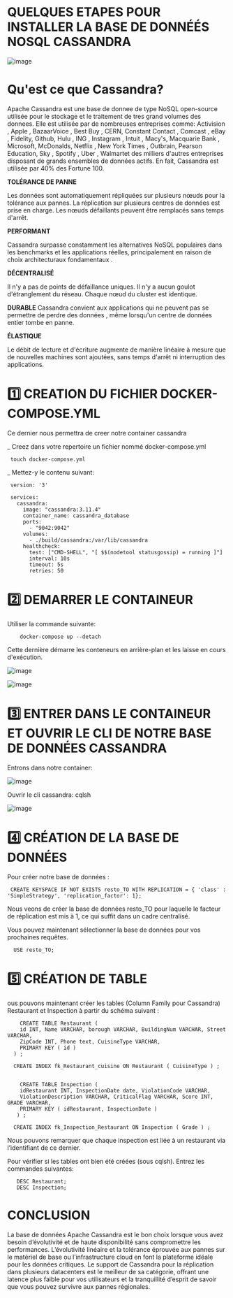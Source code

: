 # QUELQUES ETAPES POUR INSTALLER LA BASE DE DONNÉÉS NOSQL CASSANDRA

![image](https://user-images.githubusercontent.com/55238107/114260020-3d77a380-99a0-11eb-9197-5b2a1af312f4.png)


# Qu'est ce que Cassandra?

Apache Cassandra est une base de donnee de type NoSQL open-source utilisée pour le stockage et le traitement de tres grand volumes des donnees.  Elle est utilisée par de nombreuses entreprises comme: Activision , Apple , BazaarVoice , Best Buy , CERN, Constant Contact , Comcast , eBay , Fidelity, Github, Hulu , ING , Instagram , Intuit , Macy's, Macquarie Bank , Microsoft, McDonalds, Netflix , New York Times , Outbrain, Pearson Education, Sky , Spotify , Uber , Walmartet des milliers d'autres entreprises disposant de grands ensembles de données actifs. En fait, Cassandra est utilisée par 40% des Fortune 100.

**TOLÉRANCE DE PANNE**

Les données sont automatiquement répliquées sur plusieurs nœuds pour la tolérance aux pannes. La réplication sur plusieurs centres de données est prise en charge. Les nœuds défaillants peuvent être remplacés sans temps d'arrêt.

**PERFORMANT**

Cassandra surpasse constamment les alternatives NoSQL populaires dans les benchmarks et les applications réelles, principalement en raison de choix architecturaux fondamentaux .

**DÉCENTRALISÉ**

Il n'y a pas de points de défaillance uniques. Il n'y a aucun goulot d'étranglement du réseau. Chaque nœud du cluster est identique.

**DURABLE**
Cassandra convient aux applications qui ne peuvent pas se permettre de perdre des données , même lorsqu'un centre de données entier tombe en panne.

**ÉLASTIQUE**

Le débit de lecture et d'écriture augmente de manière linéaire à mesure que de nouvelles machines sont ajoutées, sans temps d'arrêt ni interruption des applications.

# :one: CREATION DU FICHIER DOCKER-COMPOSE.YML 

Ce dernier nous permettra de creer notre container cassandra

_ Creez dans votre repertoire un fichier nommé docker-compose.yml

     touch docker-compose.yml
     
     
_ Mettez-y le contenu suivant:

     version: '3'

     services:
       cassandra:
         image: "cassandra:3.11.4"
         container_name: cassandra_database
         ports:
           - "9042:9042"
         volumes:
           - ./build/cassandra:/var/lib/cassandra
         healthcheck:
           test: ["CMD-SHELL", "[ $$(nodetool statusgossip) = running ]"]
           interval: 10s
           timeout: 5s
           retries: 50
           
# :two: DEMARRER LE CONTAINEUR
  
  Utiliser la commande suivante:
  
        docker-compose up --detach
           
  Cette dernière démarre les conteneurs en arrière-plan et les laisse en cours d'exécution.
  
  ![image](https://user-images.githubusercontent.com/55238107/115352855-d1f2ba80-a185-11eb-952d-5d2c39d37a7e.png)

  
![image](https://user-images.githubusercontent.com/55238107/115351435-40367d80-a184-11eb-8f4b-0f359285fa28.png)

# 3️⃣ ENTRER DANS LE CONTAINEUR ET OUVRIR LE CLI DE NOTRE BASE DE DONNÉES CASSANDRA

Entrons dans notre container:

![image](https://user-images.githubusercontent.com/55238107/115352183-103baa00-a185-11eb-9740-1d2a7e60af76.png)


Ouvrir le cli cassandra: cqlsh

![image](https://user-images.githubusercontent.com/55238107/115352564-7c1e1280-a185-11eb-8629-a33622c5b22b.png)


# 4️⃣ CRÉATION DE LA BASE DE DONNÉES


Pour créer notre base de données :

     CREATE KEYSPACE IF NOT EXISTS resto_TO WITH REPLICATION = { 'class' : 'SimpleStrategy', 'replication_factor': 1};
     
Nous veons de créer la base de données resto_TO pour laquelle le facteur de réplication est mis à 1, ce qui suffit dans un cadre centralisé.


 Vous pouvez maintenant sélectionner la base de données pour vos prochaines requêtes.

      USE resto_TO;
      
# 5️⃣ CRÉATION DE TABLE

ous pouvons maintenant créer les tables (Column Family pour Cassandra) Restaurant et Inspection à partir du schéma suivant :

        CREATE TABLE Restaurant (
        id INT, Name VARCHAR, borough VARCHAR, BuildingNum VARCHAR, Street VARCHAR,
        ZipCode INT, Phone text, CuisineType VARCHAR,
        PRIMARY KEY ( id )
      ) ;

      CREATE INDEX fk_Restaurant_cuisine ON Restaurant ( CuisineType ) ;


        CREATE TABLE Inspection (
        idRestaurant INT, InspectionDate date, ViolationCode VARCHAR,
        ViolationDescription VARCHAR, CriticalFlag VARCHAR, Score INT, GRADE VARCHAR,
        PRIMARY KEY ( idRestaurant, InspectionDate )
       ) ;

      CREATE INDEX fk_Inspection_Restaurant ON Inspection ( Grade ) ;
      
Nous pouvons remarquer que chaque inspection est liée à un restaurant via l’identifiant de ce dernier.

Pour vérifier si les tables ont bien été créées (sous cqlsh). Entrez les commandes suivantes:

       DESC Restaurant;
       DESC Inspection;




# CONCLUSION

La base de données Apache Cassandra est le bon choix lorsque vous avez besoin d’évolutivité et de haute disponibilité sans compromettre les performances. L’évolutivité linéaire et la tolérance éprouvée aux pannes sur le matériel de base ou l’infrastructure cloud en font la plateforme idéale pour les données critiques. Le support de Cassandra pour la réplication dans plusieurs datacenters est le meilleur de sa catégorie, offrant une latence plus faible pour vos utilisateurs et la tranquillité d’esprit de savoir que vous pouvez survivre aux pannes régionales.

